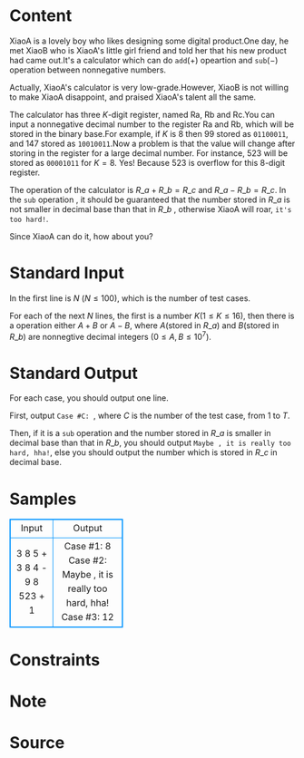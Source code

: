 
# Content

XiaoA is a lovely boy who likes designing some digital product.One day, he met XiaoB who is XiaoA's little girl friend and told her that his new product had came out.It's a calculator which can do `add`($+$) opeartion and `sub`($-$) operation between nonnegative numbers.

Actually, XiaoA's calculator is very low-grade.However, XiaoB is not willing to make XiaoA disappoint, and praised XiaoA's talent all the same.

The calculator has three $K$-digit register, named Ra, Rb and Rc.You can input a nonnegative decimal number to the register Ra and Rb, which will be stored in the binary base.For example, if $K$ is $8$ then $99$ stored as `01100011`, and $147$ stored as `10010011`.Now a problem is that the value will change after storing in the register for a large decimal number. For instance, $523$ will be stored as `00001011` for $K=8$. Yes! Because $523$ is overflow for this $8$-digit register.

The operation of the calculator is $R\_a + R\_b = R\_c$ and $R\_a - R\_b = R\_c$. In the `sub` operation , it should be guaranteed that the number stored in $R\_a$ is not smaller in decimal base than that in $R\_b$ , otherwise XiaoA will roar, `it's too hard!`. 

Since XiaoA can do it, how about you?

# Standard Input

In the first line is $N$ ($N\leq 100$), which is the number of test cases.

For each of the next $N$ lines, the first is a number $K$($1\leq K\leq 16$), then there is a operation either $A + B$ or $A - B$, where $A$(stored in $R\_a$) and $B$(stored in $R\_b$) are nonnegtive decimal integers ($0\leq A, B\leq 10^7$).

# Standard Output

For each case, you should output one line.

First, output `Case #C: `, where $C$ is the number of the test case, from $1$ to $T$.

Then, if it is a `sub` operation and the number stored in $R\_a$ is smaller in decimal base than that in $R\_b$, you should output `Maybe , it is really too hard, hha!`, else you should output the number which is stored in $R\_c$ in decimal base.

# Samples

<style>
        table,table tr th, table tr td { border:1px solid #0094ff; }
        table { width: 200px; min-height: 25px; line-height: 25px; text-align: center; border-collapse: collapse;}   
    </style>
<table>
	<tr>
		<td>Input</td>
		<td>Output</td>
	</tr>
<tr><td>3
8 5 + 3
8 4 - 9
8 523 + 1</td><td>Case #1: 8
Case #2: Maybe , it is really too hard, hha!
Case #3: 12</td></tr></table>


# Constraints



# Note



# Source


